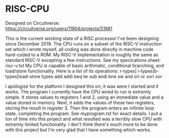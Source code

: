 # RISC-CPU
Designed on Circuitverse: https://circuitverse.org/users/11904/projects/51881

This is the current working state of a RISC processor I've been designing since December 2019.
The CPU runs on a subset of the RISC-V instruction set which I wrote myself, all coding was done directly in machine code hard-coded to a ROM. My RISC-V implementation is roughly the same as standard RISC-V excepting a few instructions. See my specications sheet: risc-v.txt
My CPU is capable of basic arithmatic, conditional branching, and load/store functionality. Here is a list of its operations:
      r-types| i-types|b-types|load-store types
      add     addi     beq     lw 
      sub     andi     bne     sw
      and     ori
      or      xori
      xor
      
I apologize for the platform I designed this on; it was were I started and it works. The program I currently have the CPU wired to run is extremly simple. It stores values to registers 1 and 2, using an immediate value and a value stored in memory. Next, it adds the values of these two registers, storing the result in register 3. Then the program enters an infinite loop state, completing the program. See myprogram.txt for exact details. I put a ton of time into this project and what resulted was a terribly slow CPU with extremly limited functionality. I don't think there's much more to be done with this project but I'm very glad that I have something which works.
